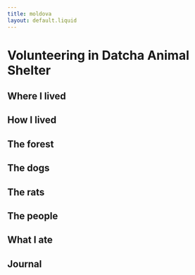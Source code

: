 ```yaml
---
title: moldova
layout: default.liquid
---
```


# Volunteering in Datcha Animal Shelter

## Where I lived

## How I lived

## The forest

## The dogs

## The rats

## The people

## What I ate

## Journal


